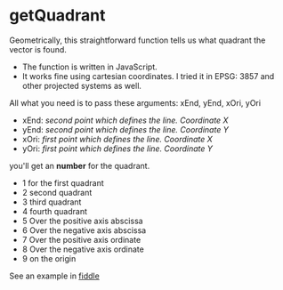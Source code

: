 # getQuadrant

Geometrically, this straightforward function tells us what quadrant the vector is found.
- The function is written in JavaScript.
- It works fine using cartesian coordinates. I tried it in EPSG: 3857 and other projected systems as well.

All what you need is to pass these arguments: xEnd, yEnd, xOri, yOri
- xEnd: _second point which defines the line. Coordinate X_
- yEnd: _second point which defines the line. Coordinate Y_
- xOri: _first point which defines the line. Coordinate X_
- yOri: _first point which defines the line. Coordinate Y_

you'll get an **number** for the quadrant.

- 1 for the first quadrant
- 2 second quadrant
- 3 third quadrant
- 4 fourth quadrant
- 5 Over the positive axis abscissa
- 6 Over the negative axis abscissa
- 7 Over the positive axis ordinate
- 8 Over the negative axis ordinate
- 9 on the origin



See an example in [fiddle](http://jsfiddle.net/rafaelfernandezgis/d81cccde/)
